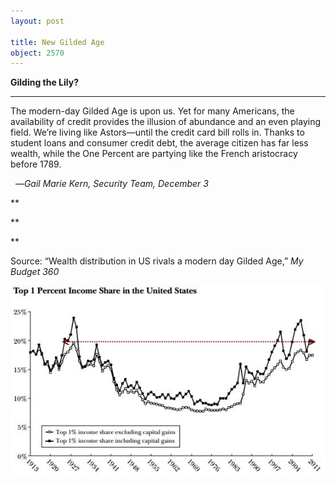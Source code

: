 ```yaml
---
layout: post

title: New Gilded Age
object: 2570
---
```

**Gilding the Lily?**

****

The modern-day Gilded Age is upon us. Yet for many Americans, the availability of credit provides the illusion of abundance and an even playing field. We’re living like Astors—until the credit card bill rolls in. Thanks to student loans and consumer credit debt, the average citizen has far less wealth, while the One Percent are partying like the French aristocracy before 1789.  

  —*Gail Marie Kern, Security Team, December 3*

**

**

**

Source: “Wealth distribution in US rivals a modern day Gilded Age,” *My Budget 360*

![](../images/13-12-03_78.7_GildedAgeEDIT-1.jpeg)
